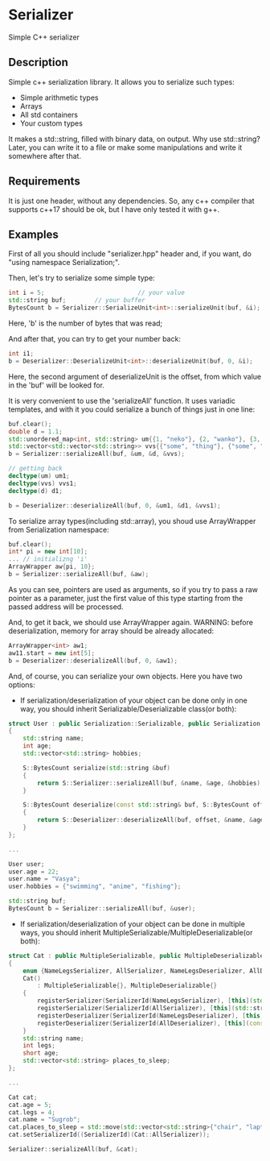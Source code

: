 # Serializer
Simple C++ serializer

<h2>Description</h2>
Simple c++ serialization library.
It allows you to serialize such types:
<ul>
<li>Simple arithmetic types</li>
<li>Arrays</li>
<li>All std containers</li>
<li>Your custom types</li>
</ul>
It makes a std::string, filled with binary data, on output. Why use std::string? Later, you can write it to a file or make some manipulations and write it somewhere after that.

<h2>Requirements</h2>
It is just one header, without any dependencies. So, any c++ compiler that supports c++17 should be ok, but I have only tested it with g++.

<h2>Examples</h2>
First of all you should include "serializer.hpp" header and, if you want, do "using namespace Serialization;".

Then, let's try to serialize some simple type:
```Cpp
int i = 5; 							// your value
std::string buf;		// your buffer
BytesCount b = Serializer::SerializeUnit<int>::serializeUnit(buf, &i);
```
Here, 'b' is the number of bytes that was read;

And after that, you can try to get your number back:
```Cpp
int i1;
b = Deserializer::DeserializeUnit<int>::deserializeUnit(buf, 0, &i);
```
Here, the second argument of deserializeUnit is the offset, from which value in the 'buf' will be looked for.

It is very convenient to use the 'serializeAll' function. It uses variadic templates, and with it you could serialize a bunch of things just in one line:
```Cpp
buf.clear();
double d = 1.1;
std::unordered_map<int, std::string> um{{1, "neko"}, {2, "wanko"}, {3, "manko"}};
std::vector<std::vector<std::string>> vvs{{"some", "thing"}, {"some", "other", "thing"}};
b = Serializer::serializeAll(buf, &um, &d, &vvs);

// getting back
decltype(um) um1;
decltype(vvs) vvs1;
decltype(d) d1;

b = Deserializer::deserializeAll(buf, 0, &um1, &d1, &vvs1);
```
To serialize array types(including std::array), you shoud use ArrayWrapper<T> from Serialization namespace:
```Cpp
buf.clear();
int* pi = new int[10];
... // initializng 'i'
ArrayWrapper aw{pi, 10};
b = Serializer::serializeAll(buf, &aw);
```
As you can see, pointers are used as arguments, so if you try to pass a raw pointer as a parameter, just the first value of this type starting from the passed address will be processed.

And, to get it back, we should use ArrayWrapper again.
WARNING: before deserialization, memory for array should be already allocated:
```Cpp
ArrayWrapper<int> aw1;
aw11.start = new int[5];
b = Deserializer::deserializeAll(buf, 0, &aw1);
```

And, of course, you can serialize your own objects. Here you have two options:
- If serialization/deserialization of your object can be done only in one way, you should inherit Serializable/Deserializable class(or both):
```Cpp
struct User : public Serialization::Serializable, public Serialization::Deserializable
{
    std::string name;
    int age;
    std::vector<std::string> hobbies;

    S::BytesCount serialize(std::string &buf)
    {
        return S::Serializer::serializeAll(buf, &name, &age, &hobbies);
    }

    S::BytesCount deserialize(const std::string& buf, S::BytesCount offset)
    {
        return S::Deserializer::deserializeAll(buf, offset, &name, &age, &hobbies);
    }
};

...

User user;
user.age = 22;
user.name = "Vasya";
user.hobbies = {"swimming", "anime", "fishing"};

std::string buf;
BytesCount b = Serializer::serializeAll(buf, &user);

```

- If serialization/deserialization of your object can be done in multiple ways, you should inherit MultipleSerializable/MultipleDeserializable(or both):
```Cpp
struct Cat : public MultipleSerializable, public MultipleDeserializable
{
    enum {NameLegsSerializer, AllSerializer, NameLegsDeserializer, AllDeserializer};
    Cat()
        : MultipleSerializable{}, MultipleDeserializable{}
    {
        registerSerializer(SerializerId(NameLegsSerializer), [this](std::string& buf) { return Serializer::serializeAll(buf, &name, &legs); } );
        registerSerializer(SerializerId(AllSerializer), [this](std::string& buf) { return Serializer::serializeAll(buf, &name, &legs, &age, &places_to_sleep); } );
        registerDeserializer(SerializerId(NameLegsDeserializer), [this](const std::string& buf, BytesCount offset) { return Deserializer::deserializeAll(buf, offset, &name, &legs); } );
        registerDeserializer(SerializerId(AllDeserializer), [this](const std::string& buf, BytesCount offset) { return Deserializer::deserializeAll(buf, offset, &name, &legs, &age, &places_to_sleep); } );
    }
    std::string name;
    int legs;
    short age;
    std::vector<std::string> places_to_sleep;
};

...

Cat cat;
cat.age = 5;
cat.legs = 4;
cat.name = "Sugrob";
cat.places_to_sleep = std::move(std::vector<std::string>{"chair", "laptop", "my head"});
cat.setSerializerId((SerializerId)(Cat::AllSerializer));

Serializer::serializeAll(buf, &cat);
```

